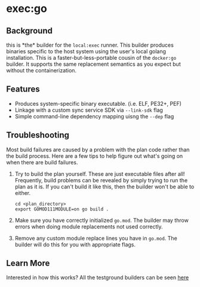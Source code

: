 # exec:go

## Background

this is \*the\* builder for the `local:exec` runner. This builder produces binaries specific to the host system using the user's local golang installation. This is a faster-but-less-portable cousin of the `docker:go` builder. It supports the same replacement semantics as you expect but without the containerization.

## Features

* Produces system-specific binary executable. \(i.e. ELF, PE32+, PEF\)
* Linkage with a custom sync service SDK via `--link-sdk` flag
* Simple command-line dependency mapping uisng the `--dep` flag

## Troubleshooting

Most build failures are caused by a problem with the plan code rather than the build process. Here are a few tips to help figure out what's going on when there are build failures.

1. Try to build the plan yourself. These are just executable files after all! Frequently, build problems can be revealed by simply trying to run the plan as it is. If you can't build it like this, then the builder won't be able to either.

   ```text
   cd <plan_directory>
   export GOMOD111MODULE=on go build .
   ```

2. Make sure you have correctly initialized `go.mod`. The builder may throw errors when doing module replacements not used correctly.
3. Remove any custom module replace lines you have in `go.mod`. The builder will do this for you with appropriate flags.

## Learn More

Interested in how this works? All the testground builders can be seen [here](https://github.com/testground/testground/tree/master/pkg/build)

